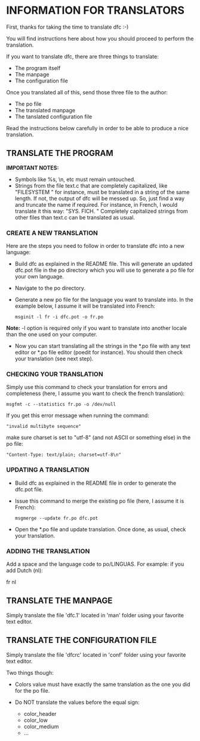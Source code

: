 # INFORMATION FOR TRANSLATORS

First, thanks for taking the time to translate dfc :-)

You will find instructions here about how you should proceed to perform the
translation.

If you want to translate dfc, there are three things to translate:

  * The program itself
  * The manpage
  * The configuration file

Once you translated all of this, send those three file to the author:

  * The po file
  * The translated manpage
  * The tanslated configuration file

Read the instructions below carefully in order to be able to produce a nice
translation.

## TRANSLATE THE PROGRAM

**IMPORTANT NOTES:**

  * Symbols like %s, \n, etc must remain untouched.
  * Strings from the file text.c that are completely capitalized, like
   "FILESYSTEM " for instance,  must be translated in a string of the
   same length. If not, the output of dfc will be messed up. So, just find a
   way and truncate the name if required. For instance, in French, I would
   translate it this way:
		"SYS. FICH. "
   Completely capitalized strings from other files than text.c can be translated
   as usual.

### CREATE A NEW TRANSLATION

Here are the steps you need to follow in order to translate dfc into a new
language:

  * Build dfc as explained in the README file. This will generate an updated
    dfc.pot file in the po directory which you will use to generate a po file
    for your own language.

  * Navigate to the po directory.

  * Generate a new po file for the language you want to translate into. In the
    example below, I assume it will be translated into French:

		msginit -l fr -i dfc.pot -o fr.po

  **Note:** -l option is required only if you want to translate into another locale
  than the one used on your computer.

  * Now you can start translating all the strings in the *.po file with any text
    editor or *.po file editor (poedit for instance).
    You should then check your translation (see next step).

### CHECKING YOUR TRANSLATION

Simply use this command to check your translation for errors and completeness
(here, I assume you want to check the french translation):

	msgfmt -c --statistics fr.po -o /dev/null

If you get this error message when running the command:

	"invalid multibyte sequence"

make sure charset is set to "utf-8" (and not ASCII or something else) in the po
file:

	"Content-Type: text/plain; charset=utf-8\n"

### UPDATING A TRANSLATION

  * Build dfc as explained in the README file in order to generate the dfc.pot
    file.

  * Issue this command to merge the existing po file (here, I assume it is French):

		msgmerge --update fr.po dfc.pot

  * Open the *.po file and update translation. Once done, as usual, check your
    translation.
	
### ADDING THE TRANSLATION

Add a space and the language code to po/LINGUAS.
For example: if you add Dutch (nl):

fr nl

## TRANSLATE THE MANPAGE

Simply translate the file 'dfc.1' located in 'man' folder using your favorite
text editor.

## TRANSLATE THE CONFIGURATION FILE

Simply translate the file 'dfcrc' located in 'conf' folder using your favorite
text editor.

Two things though:

  * Colors value must have exactly the same translation as the
    one you did for the po file.

  * Do NOT translate the values before the equal sign:

	  * color_header
	  * color_low
	  * color_medium
	  * ...

<!-- vim: set filetype=markdown textwidth=80 -->
